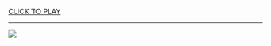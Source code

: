 
<a href="https://premium76.site?title=unblocked_games_bloons_tower_defense_5&ref=13M">CLICK TO PLAY</a></h3>
<hr>

<a href="https://premium76.site?title=unblocked_games_bloons_tower_defense_5&ref=13M"><img src="https://clearcache.store/games.png"></a>


